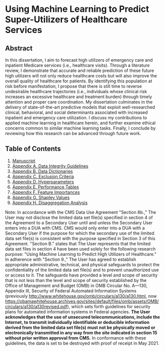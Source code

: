 # Using Machine Learning to Predict Super-Utilizers of Healthcare Services

## Abstract

In this dissertation, I aim to forecast high utilizers of emergency care and inpatient Medicare services (i.e., healthcare visits). Through a literature review, I demonstrate that accurate and reliable prediction of these future high utilizers will not only reduce healthcare costs but will also improve the overall quality of healthcare for patients. By identifying this population at risk before manifestation, I propose that there is still time to reverse undesirable healthcare trajectories (i.e., individuals whose clinical risk increases an excessive healthcare and treatment burden) through timely attention and proper care coordination. My dissertation culminates in the delivery of state-of-the-art predictive models that exploit well-researched clinical, behavioral, and social determinants associated with increased inpatient and emergency care utilization. I discuss my contributions to applied machine learning in healthcare herein, and further examine ethical concerns common to similar machine learning tasks. Finally, I conclude by reviewing how this research can be advanced through future work.

## Table of Contents
1. [Manuscript](https://github.com/kevinbuchanjr/dissertation/blob/master/Buchan-Kevin-Dissertation.pdf)
2. [Appendix A. Data Integrity Guidelines](https://github.com/kevinbuchanjr/dissertation/tree/master/Appendix%20A.%20Data%20Integrity%20Guidelines)
3. [Appendix B. Data Dictionaries](https://github.com/kevinbuchanjr/dissertation/tree/master/Appendix%20B.%20Data%20Dictionaries)
4. [Appendix C. Exclusion Criteria](https://github.com/kevinbuchanjr/dissertation/tree/master/Appendix%20C.%20Exclusion%20Criteria)
6. [Appendix D. Hyperparameters](https://github.com/kevinbuchanjr/dissertation/tree/master/Appendix%20D.%20Hyperparameters)
7. [Appendix E. Performance Tables](https://github.com/kevinbuchanjr/dissertation/tree/master/Appendix%20E.%20Performance%20Tables)
8. [Appendix F. Feature Importances](https://github.com/kevinbuchanjr/dissertation/tree/master/Appendix%20F.%20Feature%20Importances)
9. [Appendix G. Shapley Values](https://github.com/kevinbuchanjr/dissertation/tree/master/Appendix%20G.%20Shapley%20Values)
10. [Appendix H. Disaggregation Analysis](https://github.com/kevinbuchanjr/dissertation/tree/master/Appendix%20H.%20Disaggregation%20Analysis)

Note: In accordance with the CMS Data Use Agreement "Section 8b.," The User may not disclose the limited data set file(s) specified in section 4 of the Agreement to a Secondary User until and unless the Secondary User enters into a DUA with CMS. CMS would only enter into a DUA with a Secondary User if the purpose for which the secondary use of the limited data set file(s) is consistent with the purpose specified in Section 3 of this Agreement. "Section B." states that The User represents that the limited data set files in section 4 have been used solely for the following research purpose:
"Using Machine Learning to Predict High Utilizers of Healthcare." In adherence with "Section 9.," The User has agreed to establish appropriate administrative, technical, and physical safeguards to protect the confidentiality of the limited data set file(s) and to prevent unauthorized use or access to it. The safeguards have provided a level and scope of security that is not less than the level and scope of security established by the Office of Management and Budget (OMB) in OMB Circular No. A—130, Appendix III, Security of Federal Automated Information Systems (previously http://www.whitehouse.gov/omb/circulars/a130/a130.html, now https://obamawhitehouse.archives.gov/sites/default/files/omb/assets/OMB/circulars/a130/a130revised.pdf), which sets forth guidelines for security plans for automated information systems in Federal agencies. **The User acknowledges that the use of unsecured telecommunications, include the Internet, to transmit individually identifiable or deducible information derived from the limited data set file(s) must not be physically moved or electronically transmitted in any way from the site indicated in section 15 without prior written approval from CMS.** In conformance with these guidelines, the data is set to be destroyed with proof of receipt in May 2021.